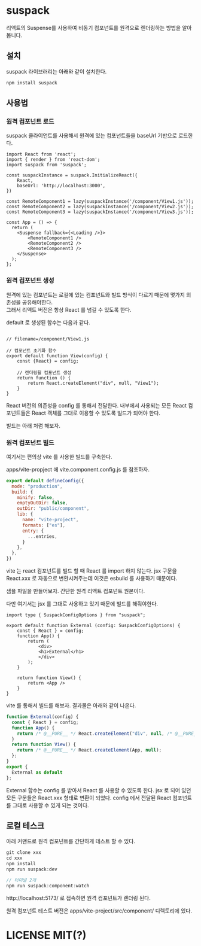 # suspack

리액트의 Suspense를 사용하여 비동기 컴포넌트를 원격으로 렌더링하는 방법을 알아봅니다.

## 설치

suspack 라이브러리는 아래와 같이 설치한다. 

```bash
npm install suspack
```


## 사용법

### 원격 컴포넌트 로드

suspack 클라이언트를 사용해서 원격에 있는 컴포넌트들을 baseUrl 기반으로 로드한다. 

```tsx
import React from 'react';
import { render } from 'react-dom';
import suspack from 'suspack';

const suspackInstance = suspack.InitializeReact({
    React,
    baseUrl: 'http://localhost:3000',
})

const RemoteComponent1 = lazy(suspackInstance('/component/View1.js'));
const RemoteComponent2 = lazy(suspackInstance('/component/View2.js'));
const RemoteComponent3 = lazy(suspackInstance('/component/View3.js'));

const App = () => {
  return (
    <Suspense fallback={<Loading />}>
        <RemoteComponent1 />
        <RemoteComponent2 />
        <RemoteComponent3 />
    </Suspense>
  );
};

```


### 원격 컴포넌트 생성

원격에 있는 컴포넌트는 로컬에 있는 컴포넌트와 빌드 방식이 다르기 때문에  몇가지  의존성을 공유해야한다.  
그래서 리액트 버전은 항상 React 를 넘길 수 있도록 한다. 

default 로 생성된 함수는  다음과 같다. 

```tsx

// filename=/component/View1.js

// 컴포넌트 초기화 함수 
export default function View(config) {
    const {React} = config;

    // 렌더링될 컴포넌트 생성 
    return function () {
        return React.createElement("div", null, "View1");
    }
}

```

React 버전의 의존성을 config 를 통해서 전달한다. 내부에서 사용되는 모든 React 컴포넌트들은 React 객체를 그대로 이용할 수 있도록 빌드가 되어야 한다. 

빌드는 아래 처럼 해보자. 

### 원격 컴포넌트 빌드

여기서는 편의상 vite 를 사용한 빌드를 구축한다. 

apps/vite-propject 에 vite.component.config.js 를 참조하자.

```js
export default defineConfig({
  mode: "production",
  build: {
    minify: false,
    emptyOutDir: false,
    outDir: "public/component",
    lib: {
      name: "vite-project",
      formats: ["es"],
      entry: {
        ...entries,
      }
    },
  },
})
```

vite 는 react 컴포넌트를 빌드 할 때 React 를 import 하지 않는다. jsx 구문을 React.xxx 로 자동으로 변환시켜주는데  이것은 esbuild 를 사용하기 때문이다.

샘플 파일을 만들어보자. 
간단한 원격 리액트 컴포넌트 원본이다. 

다만 여기서는 jsx 를 그대로 사용하고 있기 때문에 빌드를 해줘야한다. 

```tsx
import type { SuspackConfigOptions } from "suspack";

export default function External (config: SuspackConfigOptions) {
    const { React } = config;
    function App() {
        return (
            <div>
            <h1>External</h1>
            </div>
        );
    }

    return function View() {
        return <App />
    }
}
```

vite 를 통해서 빌드를 해보자. 
결과물은 아래와 같이 나온다. 

```js
function External(config) {
  const { React } = config;
  function App() {
    return /* @__PURE__ */ React.createElement("div", null, /* @__PURE__ */ React.createElement("h1", null, "External"));
  }
  return function View() {
    return /* @__PURE__ */ React.createElement(App, null);
  };
}
export {
  External as default
};

```

External 함수는 config 를 받아서 React 를 사용할 수 있도록 한다.
jsx 로 되어 있던 모든 구문들은 React.xxx 형태로 변환이 되었다. 
config 에서 전달된 React 컴포넌트를 그대로 사용할 수 있게 되는 것이다. 


## 로컬 테스크 

아래 커맨드로 원격 컴포넌트를 간단하게 테스트 할 수 있다. 

```js
git clone xxx 
cd xxx
npm install
npm run suspack:dev 

// 터미널 2개
npm run suspack:component:watch 
```

http://localhost:5173/ 로 접속하면 원격 컴포넌트가 렌더링 된다. 

원격 컴포넌트 테스트 버전은  apps/vite-project/src/component/ 디렉토리에 있다. 


# LICENSE MIT(?)